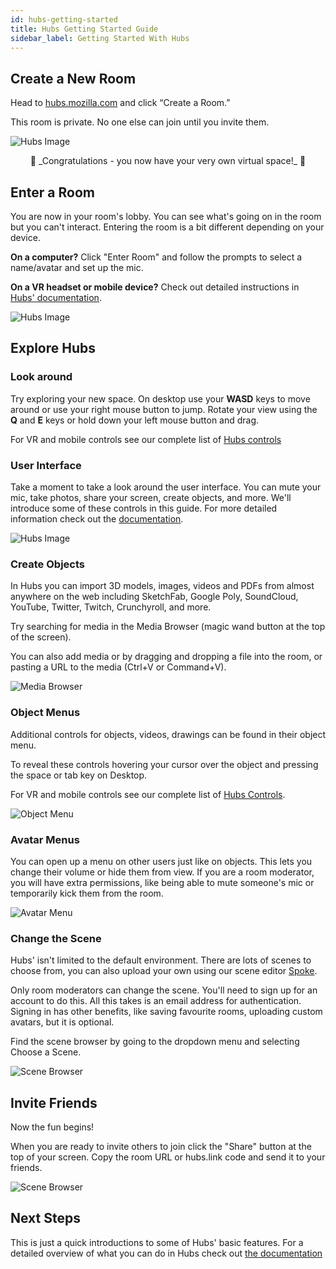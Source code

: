 ```yaml
---
id: hubs-getting-started
title: Hubs Getting Started Guide 
sidebar_label: Getting Started With Hubs 
---
```


## Create a New Room

Head to [hubs.mozilla.com](hubs.mozilla.com) and click “Create a Room.” 

This room is private. No one else can join until you invite them.

![Hubs Image](../img/create_room.png)

<center>🎉 _Congratulations - you now have your very own virtual space!_ 🎉</center>

## Enter a Room

You are now in your room's lobby. You can see what's going on in the room but you can't interact. Entering the room is a bit different depending on your device.

**On a computer?** Click "Enter Room" and follow the prompts to select a name/avatar and set up the mic.

**On a VR headset or mobile device?** Check out detailed instructions in [Hubs' documentation](./hubs-joining-room).

![Hubs Image](../img/enter_room.png)

## Explore Hubs

### Look around

Try exploring your new space. On desktop use your **WASD** keys to move around or use your right mouse button to jump. Rotate your view using the **Q** and **E** keys or hold down your left mouse button and drag. 

For VR and mobile controls see our complete list of [Hubs controls](./hubs-controls)

### User Interface

Take a moment to take a look around the user interface. You can mute your mic, take photos, share your screen, create objects, and more. We'll introduce some of these controls in this guide. For more detailed information check out the [documentation](hubs-features).

![Hubs Image](../img/user_interface_placeholder.png)

### Create Objects

In Hubs you can import 3D models, images, videos and PDFs from almost anywhere on the web including SketchFab, Google Poly, SoundCloud, YouTube, Twitter, Twitch, Crunchyroll, and more. 

Try searching for media in the Media Browser (magic wand button at the top of the screen). 

You can also add media or by dragging and dropping a file into the room, or pasting a URL to the media (Ctrl+V or Command+V).

![Media Browser](../img/media-browser.png)

### Object Menus

Additional controls for objects, videos, drawings can be found in their object menu.

To reveal these controls hovering your cursor over the object and pressing the space or tab key on Desktop. 

For VR and mobile controls see our complete list of [Hubs Controls](./hubs-controls). 

![Object Menu](../img/object-menu.png)

### Avatar Menus 

You can open up a menu on other users just like on objects. This lets you change their volume or hide them from view. If you are a room moderator, you will have extra permissions, like being able to mute someone's mic or temporarily kick them from the room. 

![Avatar Menu](../img/avatar-menu.png)

### Change the Scene

Hubs' isn't limited to the default environment. There are lots of scenes to choose from, you can also upload your own using our scene editor [Spoke](./spoke-getting-started).

Only room moderators can change the scene. You'll need to sign up for an account to do this. All this takes is an email address for authentication. Signing in has other benefits, like saving favourite rooms, uploading custom avatars, but it is optional.  

Find the scene browser by going to the dropdown menu and selecting Choose a Scene.

![Scene Browser](../img/scene-browser.png)

## Invite Friends 

Now the fun begins!

When you are ready to invite others to join click the "Share" button at the top of your screen. Copy the room URL or hubs.link code and send it to your friends. 

![Scene Browser](../img/share.png)

## Next Steps
This is just a quick introductions to some of Hubs' basic features. For a detailed overview of what you can do in Hubs check out [the documentation](./hubs-joining-room)